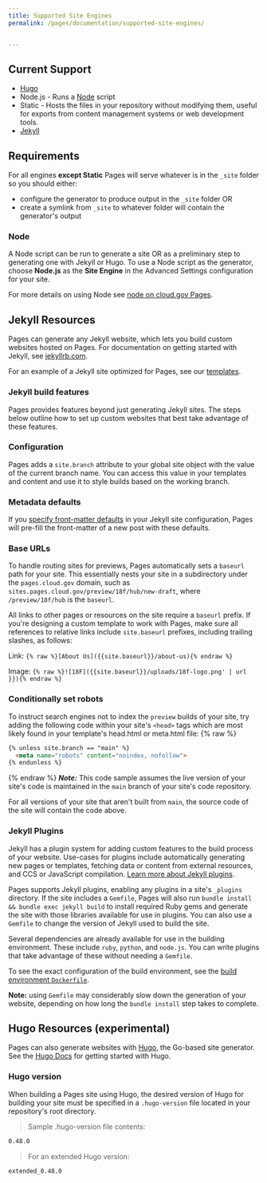 ```yaml
---
title: Supported Site Engines
permalink: /pages/documentation/supported-site-engines/


---
```


## Current Support
- [Hugo](https://gohugo.io/)
- Node.js - Runs a [Node](https://nodejs.org) script
- Static - Hosts the files in your repository without modifying them, useful for exports from content management systems or web development tools.
- [Jekyll](http://jekyllrb.com)

## Requirements
For all engines **except Static** Pages will serve whatever is in the `_site` folder so you should either:
- configure the generator to produce output in the `_site` folder OR
- create a symlink from `_site` to whatever folder will contain the generator's output

### Node
A Node script can be run to generate a site OR as a preliminary step to generating one with Jekyll or Hugo. To use a Node script as the generator, choose **Node.js** as the **Site Engine** in the Advanced Settings configuration for your site.

For more details on using Node see [node on cloud.gov Pages]({{site.baseurl}}/pages/documentation/node-on-pages).

## Jekyll Resources
Pages can generate any Jekyll website, which lets you build custom websites hosted on Pages. For documentation on getting started with Jekyll, see [jekyllrb.com](http://jekyllrb.com/).

For an example of a Jekyll site optimized for Pages, see our [templates]({{site.baseurl}}/pages/documentation/templates/).

### Jekyll build features

Pages provides features beyond just generating Jekyll sites. The steps below outline how to set up custom websites that best take advantage of these features.

### Configuration

Pages adds a `site.branch` attribute to your global site object with the value of the current branch name. You can access this value in your templates and content and use it to style builds based on the working branch.

### Metadata defaults

If you [specify front-matter defaults](http://jekyllrb.com/docs/configuration/#front-matter-defaults) in your Jekyll site configuration, Pages will pre-fill the front-matter of a new post with these defaults.

### Base URLs

To handle routing sites for previews, Pages automatically sets a `baseurl` path for your site. This essentially nests your site in a subdirectory under the `pages.cloud.gov` domain, such as `sites.pages.cloud.gov/preview/18f/hub/new-draft`, where `/preview/18f/hub` is the `baseurl`.

All links to other pages or resources on the site require a `baseurl` prefix. If you're designing a custom template to work with Pages, make sure all references to relative links include `site.baseurl` prefixes, including trailing slashes, as follows:

Link: `{% raw %}[About Us]({{site.baseurl}}/about-us){% endraw %}`

Image: `{% raw %}![18F]({{site.baseurl}}/uploads/18f-logo.png' | url }}){% endraw %}`

### Conditionally set robots

To instruct search engines not to index the `preview` builds of your site, try adding the following code within your site's `<head>` tags which are most likely found in your template's head.html or meta.html file:
{% raw %}
```markdown
{% unless site.branch == "main" %}
  <meta name="robots" content="noindex, nofollow">
{% endunless %}
```
{% endraw %}
***Note:*** This code sample assumes the live version of your site's code is maintained in the `main` branch of your site's code repository.

For all versions of your site that aren't built from `main`, the source code of the site will contain the code above.

### Jekyll Plugins

Jekyll has a plugin system for adding custom features to the build process of your website. Use-cases for plugins include automatically generating new pages or templates, fetching data or content from external resources, and CCS or JavaScript compilation. [Learn more about Jekyll plugins](http://jekyllrb.com/docs/plugins/).

Pages supports Jekyll plugins, enabling any plugins in a site's `_plugins` directory. If the site includes a `Gemfile`, Pages will also run `bundle install && bundle exec jekyll build` to install required Ruby gems and generate the site with those libraries available for use in plugins. You can also use a `Gemfile` to change the version of Jekyll used to build the site.

Several dependencies are already available for use in the building environment. These include `ruby`, `python`, and `node.js`. You can write plugins that take advantage of these without needing a `Gemfile`.

To see the exact configuration of the build environment, see the [build environment `Dockerfile`](https://github.com/cloud-gov/pages-build-container/blob/main/Dockerfile).

**Note:** using `Gemfile` may considerably slow down the generation of your website, depending on how long the `bundle install` step takes to complete.

## Hugo Resources (experimental)

Pages can also generate websites with [Hugo](http://gohugo.io/), the Go-based site generator. See the [Hugo Docs](https://gohugo.io/documentation/) for getting started with Hugo.

### Hugo version

When building a Pages site using Hugo, the desired version of Hugo for building your site must be specified in a `.hugo-version` file located in your repository's root directory.
>Sample .hugo-version file contents:
```markdown
0.48.0
```
>For an extended Hugo version:
```markdown
extended_0.48.0
```
